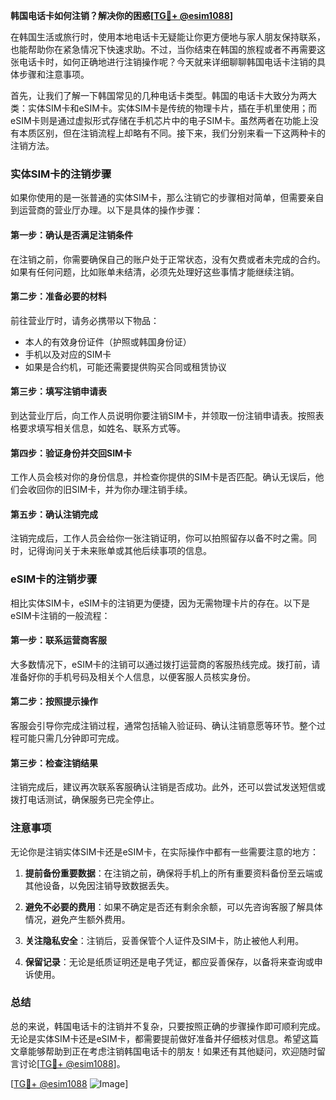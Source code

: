 **韩国电话卡如何注销？解决你的困惑[[TG💪+ @esim1088](https://t.me/s/esim1088)]**

在韩国生活或旅行时，使用本地电话卡无疑能让你更方便地与家人朋友保持联系，也能帮助你在紧急情况下快速求助。不过，当你结束在韩国的旅程或者不再需要这张电话卡时，如何正确地进行注销操作呢？今天就来详细聊聊韩国电话卡注销的具体步骤和注意事项。

首先，让我们了解一下韩国常见的几种电话卡类型。韩国的电话卡大致分为两大类：实体SIM卡和eSIM卡。实体SIM卡是传统的物理卡片，插在手机里使用；而eSIM卡则是通过虚拟形式存储在手机芯片中的电子SIM卡。虽然两者在功能上没有本质区别，但在注销流程上却略有不同。接下来，我们分别来看一下这两种卡的注销方法。

### 实体SIM卡的注销步骤

如果你使用的是一张普通的实体SIM卡，那么注销它的步骤相对简单，但需要亲自到运营商的营业厅办理。以下是具体的操作步骤：

#### 第一步：确认是否满足注销条件
在注销之前，你需要确保自己的账户处于正常状态，没有欠费或者未完成的合约。如果有任何问题，比如账单未结清，必须先处理好这些事情才能继续注销。

#### 第二步：准备必要的材料
前往营业厅时，请务必携带以下物品：
- 本人的有效身份证件（护照或韩国身份证）
- 手机以及对应的SIM卡
- 如果是合约机，可能还需要提供购买合同或租赁协议

#### 第三步：填写注销申请表
到达营业厅后，向工作人员说明你要注销SIM卡，并领取一份注销申请表。按照表格要求填写相关信息，如姓名、联系方式等。

#### 第四步：验证身份并交回SIM卡
工作人员会核对你的身份信息，并检查你提供的SIM卡是否匹配。确认无误后，他们会收回你的旧SIM卡，并为你办理注销手续。

#### 第五步：确认注销完成
注销完成后，工作人员会给你一张注销证明，你可以拍照留存以备不时之需。同时，记得询问关于未来账单或其他后续事项的信息。

### eSIM卡的注销步骤

相比实体SIM卡，eSIM卡的注销更为便捷，因为无需物理卡片的存在。以下是eSIM卡注销的一般流程：

#### 第一步：联系运营商客服
大多数情况下，eSIM卡的注销可以通过拨打运营商的客服热线完成。拨打前，请准备好你的手机号码及相关个人信息，以便客服人员核实身份。

#### 第二步：按照提示操作
客服会引导你完成注销过程，通常包括输入验证码、确认注销意愿等环节。整个过程可能只需几分钟即可完成。

#### 第三步：检查注销结果
注销完成后，建议再次联系客服确认注销是否成功。此外，还可以尝试发送短信或拨打电话测试，确保服务已完全停止。

### 注意事项

无论你是注销实体SIM卡还是eSIM卡，在实际操作中都有一些需要注意的地方：

1. **提前备份重要数据**：在注销之前，确保将手机上的所有重要资料备份至云端或其他设备，以免因注销导致数据丢失。
   
2. **避免不必要的费用**：如果不确定是否还有剩余余额，可以先咨询客服了解具体情况，避免产生额外费用。

3. **关注隐私安全**：注销后，妥善保管个人证件及SIM卡，防止被他人利用。

4. **保留记录**：无论是纸质证明还是电子凭证，都应妥善保存，以备将来查询或申诉使用。

### 总结

总的来说，韩国电话卡的注销并不复杂，只要按照正确的步骤操作即可顺利完成。无论是实体SIM卡还是eSIM卡，都需要提前做好准备并仔细核对信息。希望这篇文章能够帮助到正在考虑注销韩国电话卡的朋友！如果还有其他疑问，欢迎随时留言讨论[[TG💪+ @esim1088](https://t.me/s/esim1088)]。

[[TG💪+ @esim1088](https://t.me/s/esim1088) ![Image](https://i.postimg.cc/4NQfJmqS/Snipaste-2025-05-13-00-14-12.png)]